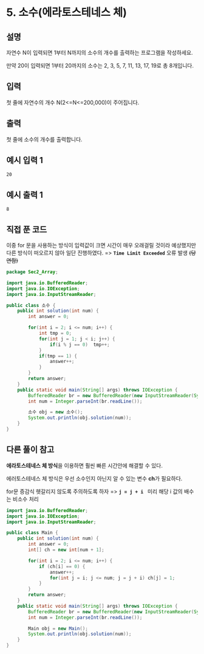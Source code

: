 # 5. 소수(에라토스테네스 체)



## 설명

자연수 N이 입력되면 1부터 N까지의 소수의 개수를 출력하는 프로그램을 작성하세요.

만약 20이 입력되면 1부터 20까지의 소수는 2, 3, 5, 7, 11, 13, 17, 19로 총 8개입니다.



## 입력

첫 줄에 자연수의 개수 N(2<=N<=200,000)이 주어집니다.



## 출력

첫 줄에 소수의 개수를 출력합니다.



## 예시 입력 1 

```
20
```



## 예시 출력 1

```
8
```



## 직접 푼 코드



이중 for 문을 사용하는 방식이 입력값이 크면 시간이 매우 오래걸릴 것이라 예상했지만 다른 방식이 떠오르지 않아 일단 진행하였다. =>  **`Time Limit Exceeded`** 오류 발생 ~~(당연함)~~

```java
package Sec2_Array;

import java.io.BufferedReader;
import java.io.IOException;
import java.io.InputStreamReader;

public class 소수 {
    public int solution(int num) {
        int answer = 0;

        for(int i = 2; i <= num; i++) {
            int tmp = 0;
            for(int j = 1; j < i; j++) {
                if(i % j == 0)  tmp++;
            }
            if(tmp == 1) {
                answer++;
            }
        }
        return answer;
    }
    public static void main(String[] args) throws IOException {
        BufferedReader br = new BufferedReader(new InputStreamReader(System.in));
        int num = Integer.parseInt(br.readLine());

        소수 obj = new 소수();
        System.out.println(obj.solution(num));
    }
}

```



## 다른 풀이 참고

**에라토스테네스 체 방식**을 이용하면 훨씬 빠른 시간안에 해결할 수 있다.

에러토스테네스 체 방식은 우선 소수인지 아닌지 알 수 있는 변수 **ch**가 필요하다.

for문 증감식 헷갈리지 않도록 주의하도록 하자 =>  **`j = j + i `** 미리 해당 i 값의 배수는 비소수 처리

```java
import java.io.BufferedReader;
import java.io.IOException;
import java.io.InputStreamReader;

public class Main {
    public int solution(int num) {
        int answer = 0;
        int[] ch = new int[num + 1];

        for(int i = 2; i <= num; i++) {
            if (ch[i] == 0) {
                answer++;
                for(int j = i; j <= num; j = j + i) ch[j] = 1;
            }
        }
        return answer;
    }
    public static void main(String[] args) throws IOException {
        BufferedReader br = new BufferedReader(new InputStreamReader(System.in));
        int num = Integer.parseInt(br.readLine());

        Main obj = new Main();
        System.out.println(obj.solution(num));
    }
}

```

